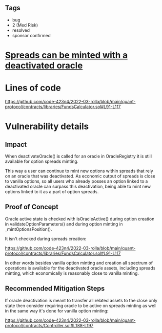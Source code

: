 ## Tags

- bug
- 2 (Med Risk)
- resolved
- sponsor confirmed

# [Spreads can be minted with a deactivated oracle](https://github.com/code-423n4/2022-03-rolla-findings/issues/66) 

# Lines of code

https://github.com/code-423n4/2022-03-rolla/blob/main/quant-protocol/contracts/libraries/FundsCalculator.sol#L91-L117


# Vulnerability details

## Impact

When deactivateOracle() is called for an oracle in OracleRegistry it is still available for option spreads minting.

This way a user can continue to mint new options within spreads that rely on an oracle that was deactivated. As economic output of spreads is close to vanilla options, so all users who already posses an option linked to a deactivated oracle can surpass this deactivation, being able to mint new options linked to it as a part of option spreads.

## Proof of Concept

Oracle active state is checked with isOracleActive() during option creation in validateOptionParameters() and during option minting in _mintOptionsPosition().

It isn't checked during spreads creation:

https://github.com/code-423n4/2022-03-rolla/blob/main/quant-protocol/contracts/libraries/FundsCalculator.sol#L91-L117

In other words besides vanilla option minting and creation all spectrum of operations is available for the deactivated oracle assets, including spreads minting, which economically is reasonably close to vanilla minting.

## Recommended Mitigation Steps

If oracle deactivation is meant to transfer all related assets to the close only state then consider requiring oracle to be active on spreads minting as well in the same way it's done for vanilla option minting:

https://github.com/code-423n4/2022-03-rolla/blob/main/quant-protocol/contracts/Controller.sol#L188-L197


